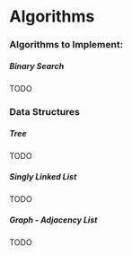# Algorithms

### Algorithms to Implement:

##### Binary Search
TODO

### Data Structures

##### Tree 
TODO

##### Singly Linked List
TODO

##### Graph - Adjacency List
TODO
